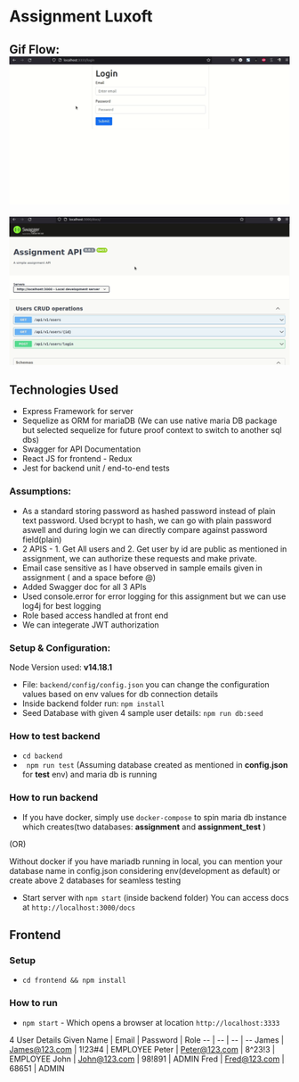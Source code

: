 # Assignment Luxoft

Gif Flow:
![Frontend flow](https://github.com/vivekb-code/assignment-1/blob/main/gifs/UI.gif)
---
![Swagger flow](https://github.com/vivekb-code/assignment-1/blob/main/gifs/swagger.gif)

## Technologies Used
- Express Framework for server
- Sequelize as ORM for mariaDB (We can use native maria DB package but selected sequelize for future proof context to switch to another sql dbs)
- Swagger for API Documentation
- React JS for frontend - Redux
- Jest for backend unit / end-to-end tests

### Assumptions:
- As a standard storing password as hashed password instead of plain text password.
    Used bcrypt to hash, we can go with plain password aswell and during login we can directly compare against password field(plain)
- 2 APIS - 1. Get All users and 2. Get user by id are public as mentioned in assignment, we can authorize these requests and make private.
- Email case sensitive as I have observed in sample emails given in assignment ( and a space before @)
- Added Swagger doc for all 3 APIs
- Used console.error for error logging for this assignment but we can use log4j for best logging
- Role based access handled at front end
- We can integerate JWT authorization

### Setup & Configuration:
Node Version used: **v14.18.1**
- File: ```backend/config/config.json``` you can change the configuration values based on env values for db connection details
- Inside backend folder run: ```npm install```
- Seed Database with given 4 sample user details: ```npm run db:seed```

### How to test backend
- ```cd backend```
- ``` npm run test``` (Assuming database created as mentioned in **config.json** for **test** env) and maria db is running

### How to run backend
- If you have docker, simply use ```docker-compose``` to spin maria db instance which creates(two databases: **assignment** and **assignment_test** )

(OR)

Without docker if you have mariadb running in local, you can mention your database name in config.json considering env(development as default) or create above 2 databases for seamless testing

- Start server with ```npm start``` (inside backend folder)
You can access docs at ```http://localhost:3000/docs```

## Frontend
### Setup
- ```cd frontend && npm install```
### How to run 
- ```npm start``` - Which opens a browser at location ```http://localhost:3333```

4 User Details Given
Name | Email | Password | Role
-- | -- | -- | --
James | James@123.com | 1!23#4 | EMPLOYEE
Peter | Peter@123.com | 8^23!3 | EMPLOYEE
John | John@123.com | 98!891 | ADMIN
Fred | Fred@123.com | 68651 | ADMIN
